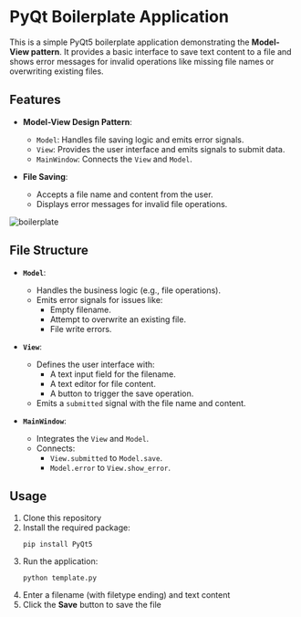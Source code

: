 # PyQt Boilerplate Application

This is a simple PyQt5 boilerplate application demonstrating the **Model-View pattern**. It provides a basic interface to save text content to a file and shows error messages for invalid operations like missing file names or overwriting existing files.

## Features

- **Model-View Design Pattern**:
  - `Model`: Handles file saving logic and emits error signals.
  - `View`: Provides the user interface and emits signals to submit data.
  - `MainWindow`: Connects the `View` and `Model`.

- **File Saving**:
  - Accepts a file name and content from the user.
  - Displays error messages for invalid file operations.

![boilerplate](https://github.com/user-attachments/assets/47171373-b05f-4699-b9a7-0527a3052cd5)

## File Structure

- **`Model`**: 
  - Handles the business logic (e.g., file operations).
  - Emits error signals for issues like:
    - Empty filename.
    - Attempt to overwrite an existing file.
    - File write errors.

- **`View`**:
  - Defines the user interface with:
    - A text input field for the filename.
    - A text editor for file content.
    - A button to trigger the save operation.
  - Emits a `submitted` signal with the file name and content.

- **`MainWindow`**:
  - Integrates the `View` and `Model`.
  - Connects:
    - `View.submitted` to `Model.save`.
    - `Model.error` to `View.show_error`.

## Usage

1. Clone this repository
2. Install the required package:
   ```
   pip install PyQt5
   ```
3. Run the application:
   ```
   python template.py
   ```
4. Enter a filename (with filetype ending) and text content
5. Click the **Save** button to save the file
